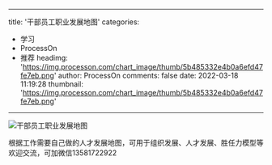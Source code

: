
---
title: '干部员工职业发展地图'
categories: 
 - 学习
 - ProcessOn
 - 推荐
headimg: 'https://img.processon.com/chart_image/thumb/5b485332e4b0a6efd47fe7eb.png'
author: ProcessOn
comments: false
date: 2022-03-18 11:19:28
thumbnail: 'https://img.processon.com/chart_image/thumb/5b485332e4b0a6efd47fe7eb.png'
---

<div>   
<img class="thumb" alt="干部员工职业发展地图" src="https://img.processon.com/chart_image/thumb/5b485332e4b0a6efd47fe7eb.png" referrerpolicy="no-referrer">
<p>根据工作需要自己做的人才发展地图，可用于组织发展、人才发展、胜任力模型等
欢迎交流，可加微信13581722922</p>  
</div>
            